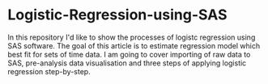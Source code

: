 # Logistic-Regression-using-SAS

In this repository I'd like to show the processes of logistc regression using SAS software. The goal of this article is to estimate regression model which best fit for sets of time data. I am going to cover importing of raw data to SAS, pre-analysis data visualisation and three steps of applying logistic regression step-by-step.
 
